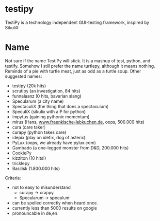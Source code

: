 testipy
=======

TestiPy is a technology independent GUI-testing framework, inspired by SikuliX


Name
====
Not sure if the name TestiPy will stick. It is a mashup of test, python, and testify. Somehow I still prefer the name turtlepy, although it means nothing. Reminds of a pie with turtle meat, just as odd as a turtle soup.
Other suggested names:

 * testipy (20k hits)
 * scrutipy	(an investigation, 84 hits)
 * funnalaanz (0 hits, bavarian slang)
 * Specularum	(a city name)
 * SpectaculiX	(the thing that does a spectaculum)
 * SpeculiX	(sikulix with a P for python)
 * Impytus	(gaining pythonic momentum)
 * mirus	(Hans, www.fraenkische-lebkuchen.de, oops, 500.000 hits)
 * cura		(care taker)
 * curapy	(python takes care)
 * idepix	(play on idefix, dog of asterix)
 * PyLux	(oops, we already have pylux.com)
 * Gambado	(a one-legged monster from D&D, 200.000 hits)
 * CookiePy	
 * kizziton	(10 hits!)
 * tricklepy
 * Basilisk	(1.800.000 hits)
 
 
Criteria: 
 - not to easy to misunderstand 
   * curapy -> crappy
   * Specularum -> speculum
 - can be spelled correctly when heard once.
 - currently less than 5000 results on google
 - pronouncable in de,en.

